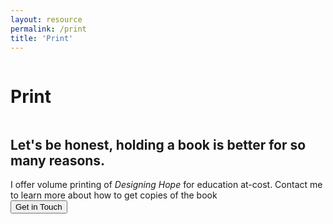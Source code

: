 ```yaml
---
layout: resource
permalink: /print
title: 'Print'
---
```


<div class="about-page">
<div class="row">
  <div class="column left">
  	<div><h1>Print</h1></div>
  </div>
  <div class="column right">
    <div class="download-copy">
  	 <h2>Let's be honest, holding a book is better for so many reasons.</h2>
      I offer volume printing of <em>Designing Hope</em> for education at-cost. Contact me to learn more about how to get copies of the book<br/>
      <a href="mailto:print@hopeful.design"><button>Get in Touch</button></a>
    </div>
</div>
</div>
</div>

